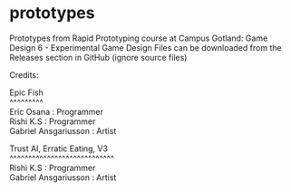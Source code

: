 # prototypes
Prototypes from Rapid Prototyping course at Campus Gotland: Game Design 6 - Experimental Game Design
Files can be downloaded from the Releases section in GitHub (ignore source files)  

Credits:  
  
Epic Fish  
^^^^^^^^^  
Eric Osana : Programmer  
Rishi K.S : Programmer  
Gabriel Ansgariusson : Artist  
  
Trust AI, Erratic Eating, V3  
^^^^^^^^^^^^^^^^^^^^^^^^^^^^  
Rishi K.S : Programmer  
Gabriel Ansgariusson : Artist
